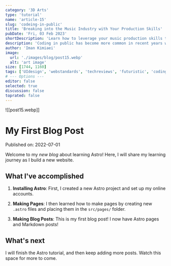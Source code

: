 ```yaml
---
category: '3D Arts'
type: 'tutorial'
name: 'article-15'
slug: 'codeing-in-public'
title: 'Breaking into the Music Industry with Your Production Skills'
pubDate: 'Fri, 03 Feb 2023'
shortDescription: 'Learn how to leverage your music production skills to land gigs, build your network, and make a name for yourself in the industry.'
description: 'Coding in public has become more common in recent years with the rise of social coding platforms like GitHub and the increasing popularity of open source software development. However, coding in public can present a unique set of challenges for developers who are used to working in private settings. In this article, we will explore the top 10 new challenges that developers may face when coding in public, such as managing feedback from the community, dealing with public scrutiny and criticism, maintaining professionalism and integrity, and balancing productivity with engagement in public forums. This article aims to provide helpful tips and strategies for developers who want to code in public effectively while still maintaining their sanity and productivity.'
author: 'Iman Kimiaei'
image:
  url: './images/blog/post15.webp'
  alt: 'art image'
size: [1744, 1160]
tags: ['UIdesign', 'webstandards', 'techreviews', 'futuristic', 'codinghacks']
# --- Options ---
editor: false
selected: true
discussion: false
toprated: false
---
```


![[post15.webp]]

# My First Blog Post

Published on: 2022-07-01

Welcome to my _new blog_ about learning Astro! Here, I will share my learning journey as I build a new website.

## What I've accomplished

1. **Installing Astro**: First, I created a new Astro project and set up my online accounts.

2. **Making Pages**: I then learned how to make pages by creating new `.astro` files and placing them in the `src/pages/` folder.

3. **Making Blog Posts**: This is my first blog post! I now have Astro pages and Markdown posts!

## What's next

I will finish the Astro tutorial, and then keep adding more posts. Watch this space for more to come.
